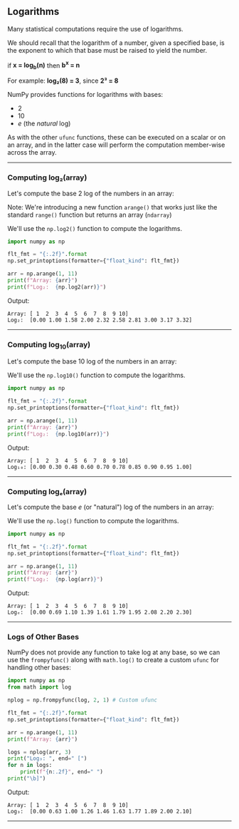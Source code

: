 ## Logarithms

Many statistical computations require the use of logarithms.

We should recall that the logarithm of a number, given a specified base,
is the exponent to which that base must be raised to yield the number.

if **x = log<sub>b</sub>(n)** then **b<sup>x</sup> = n**

For example: **log₂(8) = 3**, since **2³ = 8**

NumPy provides functions for logarithms with bases:

* 2 
* 10
* *e* (the *natural* log)

As with the other `ufunc` functions, these can be executed on a scalar or 
on an array, and in the latter case will perform the computation 
member-wise across the array.

---

### Computing log₂(array)

Let's compute the base 2 log of the numbers in an array:

Note: We're introducing a new function `arange()` that works just like the
standard `range()` function but returns an array (`ndarray`)

We'll use the `np.log2()` function to compute the logarithms.

```python
import numpy as np

flt_fmt = "{:.2f}".format
np.set_printoptions(formatter={"float_kind": flt_fmt})

arr = np.arange(1, 11)
print(f"Array: {arr}")
print(f"Log₂:  {np.log2(arr)}")
```

Output:

```
Array: [ 1  2  3  4  5  6  7  8  9 10]
Log₂:  [0.00 1.00 1.58 2.00 2.32 2.58 2.81 3.00 3.17 3.32]
```

---

### Computing log<sub>10</sub>(array)

Let's compute the base 10 log of the numbers in an array:

We'll use the `np.log10()` function to compute the logarithms.

```python
import numpy as np

flt_fmt = "{:.2f}".format
np.set_printoptions(formatter={"float_kind": flt_fmt})

arr = np.arange(1, 11)
print(f"Array: {arr}")
print(f"Log₂:  {np.log10(arr)}")
```

Output:

```
Array: [ 1  2  3  4  5  6  7  8  9 10]
Log₁₀: [0.00 0.30 0.48 0.60 0.70 0.78 0.85 0.90 0.95 1.00]
```

---

### Computing logₑ(array)

Let's compute the base *e* (or "natural") log of the numbers in an array:

We'll use the `np.log()` function to compute the logarithms.

```python
import numpy as np

flt_fmt = "{:.2f}".format
np.set_printoptions(formatter={"float_kind": flt_fmt})

arr = np.arange(1, 11)
print(f"Array: {arr}")
print(f"Log₂:  {np.log(arr)}")
```

Output:

```
Array: [ 1  2  3  4  5  6  7  8  9 10]
Logₑ:  [0.00 0.69 1.10 1.39 1.61 1.79 1.95 2.08 2.20 2.30]
```

---

### Logs of Other Bases

NumPy does not provide any function to take log at any base, so we can use 
the `frompyfunc()` along with `math.log()` to create a custom `ufunc` for
handling other bases:

```python
import numpy as np
from math import log

nplog = np.frompyfunc(log, 2, 1) # Custom ufunc

flt_fmt = "{:.2f}".format
np.set_printoptions(formatter={"float_kind": flt_fmt})

arr = np.arange(1, 11)
print(f"Array: {arr}")

logs = nplog(arr, 3)
print("Log₃: ", end=" [")
for n in logs:
    print(f"{n:.2f}", end=" ")
print("\b]")
```

Output:

```
Array: [ 1  2  3  4  5  6  7  8  9 10]
Log₃:  [0.00 0.63 1.00 1.26 1.46 1.63 1.77 1.89 2.00 2.10]
```

---
